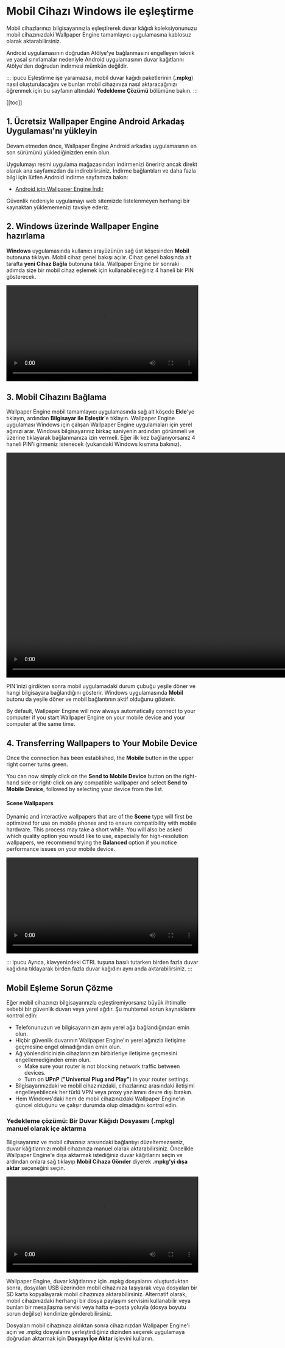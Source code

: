 # Mobil Cihazı Windows ile eşleştirme

Mobil cihazlarınızı bilgisayarınızla eşleştirerek duvar kâğıdı koleksiyonunuzu mobil cihazınızdaki Wallpaper Engine tamamlayıcı uygulamasına kablosuz olarak aktarabilirsiniz.

Android uygulamasının doğrudan Atölye'ye bağlanmasını engelleyen teknik ve yasal sınırlamalar nedeniyle Android uygulamasının duvar kağıtlarını Atölye'den doğrudan indirmesi mümkün değildir.

::: ipucu Eşleştirme işe yaramazsa, mobil duvar kağıdı paketlerinin (**.mpkg**) nasıl oluşturulacağını ve bunları mobil cihazınıza nasıl aktaracağınızı öğrenmek için bu sayfanın altındaki **Yedekleme Çözümü** bölümüne bakın.
:::

[[toc]]

## 1. Ücretsiz Wallpaper Engine Android Arkadaş Uygulaması'nı yükleyin

Devam etmeden önce, Wallpaper Engine Android arkadaş uygulamasının en son sürümünü yüklediğinizden emin olun.

Uygulumayı resmi uygulama mağazasından indirmenizi öneririz ancak direkt olarak ana sayfamızdan da indirebilirsiniz. İndirme bağlantıları ve daha fazla bilgi için lütfen Android indirme sayfamıza bakın:

* [Android için Wallpaper Engine İndir](https://www.wallpaperengine.io/android/)

Güvenlik nedeniyle uygulamayı web sitemizde listelenmeyen herhangi bir kaynaktan yüklememenizi tavsiye ederiz.

## 2. Windows üzerinde Wallpaper Engine hazırlama

**Windows** uygulamasında kullanıcı arayüzünün sağ üst köşesinden **Mobil** butonuna tıklayın. Mobil cihaz genel bakışı açılır. Cihaz genel bakışında alt tarafta **yeni Cihaz Bağla** butonuna tıkla. Wallpaper Engine bir sonraki adımda size bir mobil cihaz eşlemek için kullanabileceğiniz 4 haneli bir PIN gösterecek.

<video width="100%" controls autoplay loop>
  <source src="/videos/mobile_pin.mp4" type="video/mp4">
  Tarayıcınız video etiketini desteklemiyor.
</video>

## 3. Mobil Cihazını Bağlama

Wallpaper Engine mobil tamamlayıcı uygulamasında sağ alt köşede **Ekle**'ye tıklayın, ardından **Bilgisayar ile Eşleştir**'e tıklayın. Wallpaper Engine uygulaması Windows için çalışan Wallpaper Engine uygulamaları için yerel ağınızı arar. Windows bilgisayarınız birkaç saniyenin ardından görünmeli ve üzerine tıklayarak bağlanmanıza izin vermeli. Eğer ilk kez bağlanıyorsanız 4 haneli PIN'i girmeniz istenecek (yukarıdaki Windows kısmına bakınız).

<video height="590px" style="display:block;margin:0 auto;" controls autoplay loop>
  <source src="/videos/mobile_connect.mp4" type="video/mp4">
  Tarayıcınız video etiketini desteklemiyor.
</video>

PIN'inizi girdikten sonra mobil uygulamadaki durum çubuğu yeşile döner ve hangi bilgisayara bağlandığını gösterir. Windows uygulamasında **Mobil** butonu da yeşile döner ve mobil bağlantının aktif olduğunu gösterir.

By default, Wallpaper Engine will now always automatically connect to your computer if you start Wallpaper Engine on your mobile device and your computer at the same time.

## 4. Transferring Wallpapers to Your Mobile Device

Once the connection has been established, the **Mobile** button in the upper right corner turns green.

You can now simply click on the **Send to Mobile Device** button on the right-hand side or right-click on any compatible wallpaper and select **Send to Mobile Device**, followed by selecting your device from the list.

#### Scene Wallpapers

Dynamic and interactive wallpapers that are of the **Scene** type will first be optimized for use on mobile phones and to ensure compatibility with mobile hardware. This process may take a short while. You will also be asked which quality option you would like to use, especially for high-resolution wallpapers, we recommend trying the **Balanced** option if you notice performance issues on your mobile device.

<video width="100%" controls autoplay loop>
  <source src="/videos/mobile_transfer.mp4" type="video/mp4">
  Tarayıcınız video etiketini desteklemiyor.
</video>

::: ipucu Ayrıca, klavyenizdeki CTRL tuşuna basılı tutarken birden fazla duvar kağıdına tıklayarak birden fazla duvar kağıdını aynı anda aktarabilirsiniz.
:::

## Mobil Eşleme Sorun Çözme

Eğer mobil cihazınızı bilgisayarınızla eşleştiremiyorsanız büyük ihtimalle sebebi bir güvenlik duvarı veya yerel ağdır. Şu muhtemel sorun kaynaklarını kontrol edin:

* Telefonunuzun ve bilgisayarınızın aynı yerel ağa bağlandığından emin olun.
* Hiçbir güvenlik duvarının Wallpaper Engine'ın yerel ağınızla iletişime geçmesine engel olmadığından emin olun.
* Ağ yönlendiricinizin cihazlarınızın birbirleriye iletişime geçmesini engellemediğinden emin olun.
    * Make sure your router is not blocking network traffic between devices.
    * Turn on **UPnP** (**"Universal Plug and Play"**) in your router settings.
* Bilgisayarınızdaki ve mobil cihazınızdaki, cihazlarınız arasındaki iletişimi engelleyebilecek her türlü VPN veya proxy yazılımını devre dışı bırakın.
* Hem Windows'daki hem de mobil cihazınızdaki Wallpaper Engine'ın güncel olduğunu ve çalışır durumda olup olmadığını kontrol edin.

### Yedekleme çözümü: Bir Duvar Kâğıdı Dosyasını (.mpkg) manuel olarak içe aktarma

Bilgisayarınız ve mobil cihazınız arasındaki bağlantıyı düzeltemezseniz, duvar kâğıtlarınızı mobil cihazınıza manuel olarak aktarabilirsiniz. Öncelikle Wallpaper Engine'e dışa aktarmak istediğiniz duvar kâğıtlarını seçin ve ardından onlara sağ tıklayıp **Mobil Cihaza Gönder** diyerek **.mpkg'yi dışa aktar** seçeneğini seçin.

<video width="100%" controls autoplay loop>
  <source src="/videos/mobile_export.mp4" type="video/mp4">
  Tarayıcınız video etiketini desteklemiyor.
</video>

Wallpaper Engine, duvar kâğıtlarınız için .mpkg dosyalarını oluşturduktan sonra, dosyaları USB üzerinden mobil cihazınıza taşıyarak veya dosyaları bir SD karta kopyalayarak mobil cihazınıza aktarabilirsiniz. Alternatif olarak, mobil cihazınızdaki herhangi bir dosya paylaşım servisini kullanabilir veya bunları bir mesajlaşma servisi veya hatta e-posta yoluyla (dosya boyutu sorun değilse) kendinize gönderebilirsiniz.

Dosyaları mobil cihazınıza aldıktan sonra cihazınızdan Wallpaper Engine'i açın ve .mpkg dosyalarını yerleştirdiğiniz dizinden seçerek uygulamaya doğrudan aktarmak için **Dosyayı İçe Aktar** işlevini kullanın.